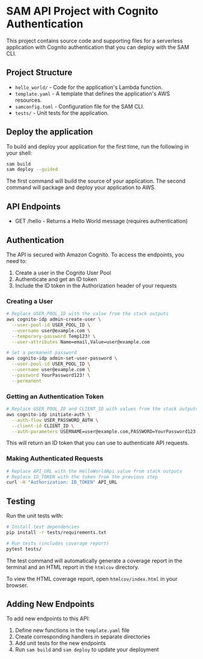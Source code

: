 # SAM API Project with Cognito Authentication

This project contains source code and supporting files for a serverless application with Cognito authentication that you can deploy with the SAM CLI.

## Project Structure

- `hello_world/` - Code for the application's Lambda function.
- `template.yaml` - A template that defines the application's AWS resources.
- `samconfig.toml` - Configuration file for the SAM CLI.
- `tests/` - Unit tests for the application.

## Deploy the application

To build and deploy your application for the first time, run the following in your shell:

```bash
sam build
sam deploy --guided
```

The first command will build the source of your application. The second command will package and deploy your application to AWS.

## API Endpoints

- GET /hello - Returns a Hello World message (requires authentication)

## Authentication

The API is secured with Amazon Cognito. To access the endpoints, you need to:

1. Create a user in the Cognito User Pool
2. Authenticate and get an ID token
3. Include the ID token in the Authorization header of your requests

### Creating a User

```bash
# Replace USER_POOL_ID with the value from the stack outputs
aws cognito-idp admin-create-user \
  --user-pool-id USER_POOL_ID \
  --username user@example.com \
  --temporary-password Temp123! \
  --user-attributes Name=email,Value=user@example.com

# Set a permanent password
aws cognito-idp admin-set-user-password \
  --user-pool-id USER_POOL_ID \
  --username user@example.com \
  --password YourPassword123! \
  --permanent
```

### Getting an Authentication Token

```bash
# Replace USER_POOL_ID and CLIENT_ID with values from the stack outputs
aws cognito-idp initiate-auth \
  --auth-flow USER_PASSWORD_AUTH \
  --client-id CLIENT_ID \
  --auth-parameters USERNAME=user@example.com,PASSWORD=YourPassword123!
```

This will return an ID token that you can use to authenticate API requests.

### Making Authenticated Requests

```bash
# Replace API_URL with the HelloWorldApi value from stack outputs
# Replace ID_TOKEN with the token from the previous step
curl -H "Authorization: ID_TOKEN" API_URL
```

## Testing

Run the unit tests with:

```bash
# Install test dependencies
pip install -r tests/requirements.txt

# Run tests (includes coverage report)
pytest tests/
```

The test command will automatically generate a coverage report in the terminal and an HTML report in the `htmlcov` directory.

To view the HTML coverage report, open `htmlcov/index.html` in your browser.

## Adding New Endpoints

To add new endpoints to this API:

1. Define new functions in the `template.yaml` file
2. Create corresponding handlers in separate directories
3. Add unit tests for the new endpoints
4. Run `sam build` and `sam deploy` to update your deployment